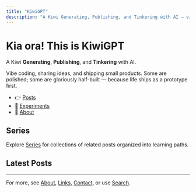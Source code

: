 ```yaml
---
title: "KiwiGPT"
description: "A Kiwi Generating, Publishing, and Tinkering with AI — vibe coding, ideas in public, and small products (some polished, some gloriously half-built)."
---
```


# Kia ora! This is **KiwiGPT**  
A Kiwi **Generating**, **Publishing**, and **Tinkering** with AI.

Vibe coding, sharing ideas, and shipping small products. Some are polished; some are gloriously half-built — because life ships as a prototype first.

- 👉 [Posts](/posts/)
- 🧪 [Experiments](/projects/)
- 💌 [About](/about/)



## Series

Explore [Series](/series/) for collections of related posts organized into learning paths.

## Latest Posts

---

For more, see [About](/about/), [Links](/links/), [Contact](/contact/), or use [Search](/search/).